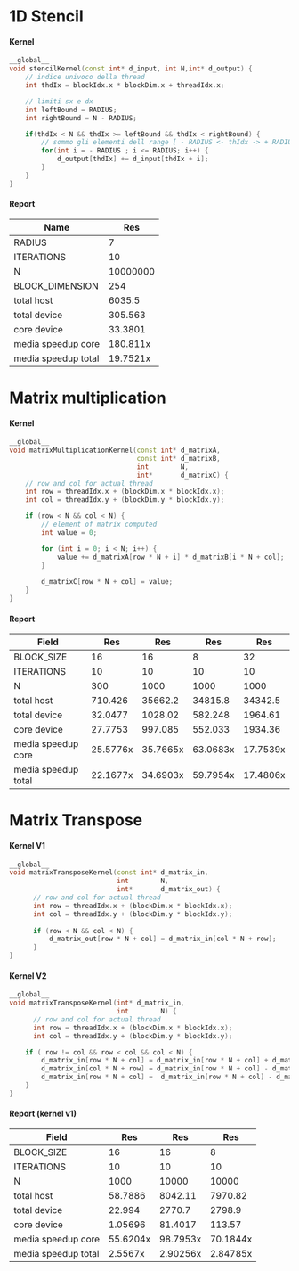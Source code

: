 # 1D Stencil

#### Kernel
```cpp
__global__
void stencilKernel(const int* d_input, int N,int* d_output) {
    // indice univoco della thread
    int thdIx = blockIdx.x * blockDim.x + threadIdx.x;

    // limiti sx e dx
    int leftBound = RADIUS;
    int rightBound = N - RADIUS;

    if(thdIx < N && thdIx >= leftBound && thdIx < rightBound) {
        // sommo gli elementi dell range [ - RADIUS <- thIdx -> + RADIUS]
        for(int i = - RADIUS ; i <= RADIUS; i++) {
            d_output[thdIx] += d_input[thdIx + i];
        }
    }
}
```
#### Report

| Name                | Res    |
|---------------------|----------|
| RADIUS              | 7        |
| ITERATIONS          | 10       |
| N                   | 10000000 |
| BLOCK_DIMENSION     | 254      |
| total host          | 6035.5   |
| total device        | 305.563  |
| core device         | 33.3801  |
| media speedup core  | 180.811x |
| media speedup total | 19.7521x |

# Matrix multiplication

#### Kernel
```cpp
__global__
void matrixMultiplicationKernel(const int* d_matrixA,
                                const int* d_matrixB,
                                int        N,
                                int*       d_matrixC) {
    // row and col for actual thread
    int row = threadIdx.x + (blockDim.x * blockIdx.x);
    int col = threadIdx.y + (blockDim.y * blockIdx.y);

    if (row < N && col < N) {
        // element of matrix computed
        int value = 0;

        for (int i = 0; i < N; i++) {
            value += d_matrixA[row * N + i] * d_matrixB[i * N + col];
        }
    
        d_matrixC[row * N + col] = value;
    }
}
```
#### Report

| Field | Res | Res | Res | Res |
|-|-|-|-|-|
|BLOCK_SIZE| 16|16|8|32|
|ITERATIONS| 10| 10| 10|10|
|N| 300|1000|1000|1000|
|total host| 710.426|35662.2|34815.8| 34342.5|
|total device| 32.0477|1028.02|582.248|1964.61|
|core device| 27.7753| 997.085|552.033|1934.36|
|media speedup core| 25.5776x|35.7665x|63.0683x|17.7539x|
|media speedup total| 22.1677x|34.6903x|59.7954x|17.4806x|


# Matrix Transpose

#### Kernel V1
```cpp
__global__
void matrixTransposeKernel(const int* d_matrix_in,
                           int        N,
                           int*       d_matrix_out) {
      // row and col for actual thread
      int row = threadIdx.x + (blockDim.x * blockIdx.x);
      int col = threadIdx.y + (blockDim.y * blockIdx.y);
  
      if (row < N && col < N) {
          d_matrix_out[row * N + col] = d_matrix_in[col * N + row];
      }
}
```

#### Kernel V2
```cpp
__global__
void matrixTransposeKernel(int* d_matrix_in,
                           int        N) {
      // row and col for actual thread
      int row = threadIdx.x + (blockDim.x * blockIdx.x);
      int col = threadIdx.y + (blockDim.y * blockIdx.y);

    if ( row != col && row < col && col < N) {
        d_matrix_in[row * N + col] = d_matrix_in[row * N + col] + d_matrix_in[col * N + row]; //  a=a+b;
        d_matrix_in[col * N + row] = d_matrix_in[row * N + col] - d_matrix_in[col * N + row]; //  b=a-b;
        d_matrix_in[row * N + col] =  d_matrix_in[row * N + col] - d_matrix_in[col * N + row]; // a=a-b;
    }
}
```

#### Report (kernel v1)

| Field | Res | Res | Res |
|-|-|-|-|
|BLOCK_SIZE| 16|16 | 8|
|ITERATIONS| 10|10|10|
|N| 1000|10000| 10000|
|total host| 58.7886| 8042.11 | 7970.82|
|total device| 22.994| 2770.7 |  2798.9|
|core device| 1.05696|81.4017 | 113.57|
|media speedup core| 55.6204x|98.7953x | 70.1844x|
| media speedup total| 2.5567x | 2.90256x |  2.84785x |

